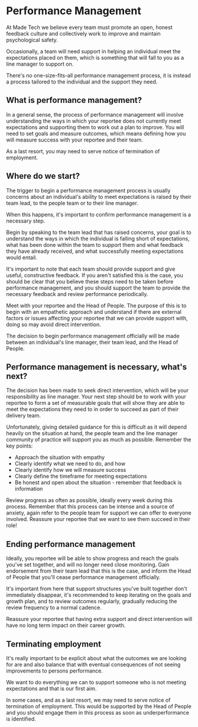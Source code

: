 # Performance Management

At Made Tech we believe every team must promote an open, honest feedback culture and collectively work to improve and maintain psychological safety.

Occasionally, a team will need support in helping an individual meet the expectations placed on them, which is something that will fall to you as a line manager to support on.

There's no one-size-fits-all performance management process, it is instead a process tailored to the individual and the support they need.

## What is performance management?

In a general sense, the process of performance management will involve understanding the ways in which your reportee does not currently meet expectations and supporting them to work out a plan to improve. You will need to set goals and measure outcomes, which means defining how you will measure success with your reportee and their team.

As a last resort, you may need to serve notice of termination of employment.

## Where do we start?

The trigger to begin a performance management process is usually concerns about an individual's ability to meet expectations is raised by their team lead, to the people team or to their line manager.

When this happens, it's important to confirm performance management is a necessary step.

Begin by speaking to the team lead that has raised concerns, your goal is to understand the ways in which the individual is falling short of expectations, what has been done within the team to support them and what feedback they have already received, and what successfully meeting expectations would entail.

It's important to note that each team should provide support and give useful, constructive feedback. If you aren't satisfied this is the case, you should be clear that you believe these steps need to be taken before performance management, and you should support the team to provide the necessary feedback and review performance periodically.

Meet with your reportee and the Head of People. The purpose of this is to begin with an empathetic approach and understand if there are external factors or issues affecting your reportee that we can provide support with, doing so may avoid direct intervention.

The decision to begin performance management officially will be made between an individual's line manager, their team lead, and the Head of People.


## Performance management is necessary, what's next?

The decision has been made to seek direct intervention, which will be your responsibility as line manager. Your next step should be to work with your reportee to form a set of measurable goals that will show they are able to meet the expectations they need to in order to succeed as part of their delivery team.

Unfortunately, giving detailed guidance for this is difficult as it will depend heavily on the situation at hand, the people team and the line manager community of practice will support you as much as possible. Remember the key points:
 - Approach the situation with empathy
 - Clearly identify what we need to do, and how
 - Clearly identify how we will measure success
 - Clearly define the timeframe for meeting expectations
 - Be honest and open about the situation - remember that feedback is information

Review progress as often as possible, ideally every week during this process. Remember that this process can be intense and a source of anxiety, again refer to the people team for support we can offer to everyone involved. Reassure your reportee that we want to see them succeed in their role!

## Ending performance management

Ideally, you reportee will be able to show progress and reach the goals you've set together, and will no longer need close monitoring. Gain endorsement from their team lead that this is the case, and inform the Head of People that you'll cease performance management officially.

It's important from here that support structures you've built together don't immediately disappear, it's recommended to keep iterating on the goals and growth plan, and to review outcomes regularly, gradually reducing the review frequency to a normal cadence.

Reassure your reportee that having extra support and direct intervention will have no long term impact on their career growth.

## Terminating employment

It's really important to be explicit about what the outcomes we are looking for are and also balance that with eventual consequences of not seeing improvements to  persons performance.

We want to do everything we can to support someone who is not meeting expectations and that is our first aim.

In some cases, and as a last resort, we may need to serve notice of termination of employment. This would be supported by the Head of People and you should engage them in this process as soon as underperformance is identified.
